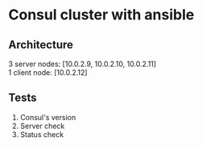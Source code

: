 Consul cluster with ansible
=========

Architecture
------------
3 server nodes: [10.0.2.9, 10.0.2.10, 10.0.2.11] <br />
1 client node: [10.0.2.12]

Tests
------------
1. Consul's version
2. Server check
3. Status check
